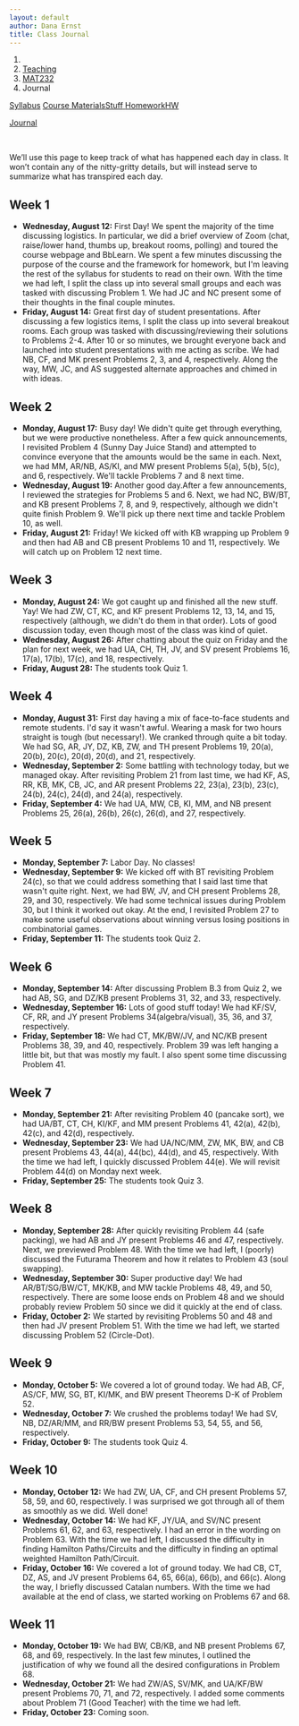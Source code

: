 ```yaml
---
layout: default
author: Dana Ernst
title: Class Journal
---
```


<ol class="breadcrumb">
  <li><a href="/"><i class="fa fa-home"></i></a></li>
  <li><a href="/teaching/">Teaching</a></li>
  <li><a href="/teaching/mat232f20">MAT232</a></li>
  <li class="active">Journal</li>
</ol>

<div class="row">
<div class="col-xs-12">
<div class="btn-group btn-group-justified">
<a class="btn btn-default btn-success" href="{{site.baseurl}}/teaching/mat232f20/syllabus/">Syllabus</a>

<a class="btn btn-default btn-primary" href="{{site.baseurl}}/teaching/mat232f20/materials/">
<span class="hidden-xs">Course Materials</span><span class="visible-xs">Stuff</span>
</a>

<a class="btn btn-default btn-warning" href="{{site.baseurl}}/teaching/mat232f20/homework/">
<span class="hidden-xs">Homework</span><span class="visible-xs">HW</span>
</a>

<a class="btn btn-default btn-info" href="{{site.baseurl}}/teaching/mat232f20/journal/">Journal</a>
</div>
</div>
</div>

<br>

We’ll use this page to keep track of what has happened each day in class. It won’t contain any of the nitty-gritty details, but will instead serve to summarize what has transpired each day.

## Week 1 ##

<ul class="fa-ul">
  <li><i class="fa-li far fa-calendar-check"></i><b>Wednesday, August 12:</b> First Day!  We spent the majority of the time discussing logistics.  In particular, we did a brief overview of Zoom (chat, raise/lower hand, thumbs up, breakout rooms, polling) and toured the course webpage and BbLearn. We spent a few minutes discussing the purpose of the course and the framework for homework, but I'm leaving the rest of the syllabus for students to read on their own. With the time we had left, I split the class up into several small groups and each was tasked with discussing Problem 1. We had JC and NC present some of their thoughts in the final couple minutes.</li>
  <li><i class="fa-li far fa-calendar-check"></i><b>Friday, August 14:</b> Great first day of student presentations.  After discussing a few logistics items, I split the class up into several breakout rooms.  Each group was tasked with discussing/reviewing their solutions to Problems 2-4. After 10 or so minutes, we brought everyone back and launched into student presentations with me acting as scribe.  We had NB, CF, and MK present Problems 2, 3, and 4, respectively. Along the way, MW, JC, and AS suggested alternate approaches and chimed in with ideas.</li>
</ul>

## Week 2 ##

<ul class="fa-ul">
  <li><i class="fa-li far fa-calendar-check"></i><b>Monday, August 17:</b> Busy day!  We didn't quite get through everything, but we were productive nonetheless.  After a few quick announcements, I revisited Problem 4 (Sunny Day Juice Stand) and attempted to convince everyone that the amounts would be the same in each.  Next, we had MM, AR/NB, AS/KI, and MW present Problems 5(a), 5(b), 5(c), and 6, respectively.  We'll tackle Problems 7 and 8 next time.</li>
  <li><i class="fa-li far fa-calendar-check"></i><b>Wednesday, August 19:</b> Another good day.After a few announcements, I reviewed the strategies for Problems 5 and 6. Next, we had NC, BW/BT, and KB present Problems 7, 8, and 9, respectively, although we didn't quite finish Problem 9.  We'll pick up there next time and tackle Problem 10, as well.</li>
  <li><i class="fa-li far fa-calendar-check"></i><b>Friday, August 21:</b> Friday! We kicked off with KB wrapping up Problem 9 and then had AB and CB present Problems 10 and 11, respectively. We will catch up on Problem 12 next time.</li>
</ul>

## Week 3 ##

<ul class="fa-ul">
  <li><i class="fa-li far fa-calendar-check"></i><b>Monday, August 24:</b> We got caught up and finished all the new stuff. Yay! We had ZW, CT, KC, and KF present Problems 12, 13, 14, and 15, respectively (although, we didn't do them in that order). Lots of good discussion today, even though most of the class was kind of quiet.</li>
  <li><i class="fa-li far fa-calendar-check"></i><b>Wednesday, August 26:</b> After chatting about the quiz on Friday and the plan for next week, we had UA, CH, TH, JV, and SV present Problems 16, 17(a), 17(b), 17(c), and 18, respectively.</li>
  <li><i class="fa-li far fa-calendar-check"></i><b>Friday, August 28:</b> The students took Quiz 1.</li>
</ul>

## Week 4 ##

<ul class="fa-ul">
  <li><i class="fa-li far fa-calendar-check"></i><b>Monday, August 31:</b> First day having a mix of face-to-face students and remote students.  I'd say it wasn't awful.  Wearing a mask for two hours straight is tough (but necessary!). We cranked through quite a bit today. We had SG, AR, JY, DZ, KB, ZW, and TH present Problems 19, 20(a), 20(b), 20(c), 20(d), 20(d), and 21, respectively.</li>
  <li><i class="fa-li far fa-calendar-check"></i><b>Wednesday, September 2:</b> Some battling with technology today, but we managed okay.  After revisiting Problem 21 from last time, we had KF, AS, RR, KB, MK, CB, JC, and AR present Problems 22, 23(a), 23(b), 23(c), 24(b), 24(c), 24(d), and 24(a), respectively.</li>
  <li><i class="fa-li far fa-calendar-check"></i><b>Friday, September 4:</b> We had UA, MW, CB, KI, MM, and NB present Problems 25, 26(a), 26(b), 26(c), 26(d), and 27, respectively.</li>
</ul>

## Week 5 ##

<ul class="fa-ul">
  <li><i class="fa-li far fa-calendar-check"></i><b>Monday, September 7:</b> Labor Day. No classes!</li>
  <li><i class="fa-li far fa-calendar-check"></i><b>Wednesday, September 9:</b> We kicked off with BT revisiting Problem 24(c), so that we could address something that I said last time that wasn't quite right.  Next, we had BW, JV, and CH present Problems 28, 29, and 30, respectively.  We had some technical issues during Problem 30, but I think it worked out okay. At the end, I revisited Problem 27 to make some useful observations about winning versus losing positions in combinatorial games.</li>
  <li><i class="fa-li far fa-calendar-check"></i><b>Friday, September 11:</b> The students took Quiz 2.</li>
</ul>

## Week 6 ##

<ul class="fa-ul">
  <li><i class="fa-li far fa-calendar-check"></i><b>Monday, September 14:</b> After discussing Problem B.3 from Quiz 2, we had AB, SG, and DZ/KB present Problems 31, 32, and 33, respectively.</li>
  <li><i class="fa-li far fa-calendar-check"></i><b>Wednesday, September 16:</b> Lots of good stuff today! We had KF/SV, CF, RR, and JY present Problems 34(algebra/visual), 35, 36, and 37, respectively.</li>
  <li><i class="fa-li far fa-calendar-check"></i><b>Friday, September 18:</b> We had CT, MK/BW/JV, and NC/KB present Problems 38, 39, and 40, respectively.  Problem 39 was left hanging a little bit, but that was mostly my fault.  I also spent some time discussing Problem 41.</li>
</ul>

## Week 7 ##

<ul class="fa-ul">
  <li><i class="fa-li far fa-calendar-check"></i><b>Monday, September 21:</b> After revisiting Problem 40 (pancake sort), we had UA/BT, CT, CH, KI/KF, and MM present Problems 41, 42(a), 42(b), 42(c), and 42(d), respectively.</li>
  <li><i class="fa-li far fa-calendar-check"></i><b>Wednesday, September 23:</b> We had UA/NC/MM, ZW, MK, BW, and CB present Problems 43, 44(a), 44(bc), 44(d), and 45, respectively.  With the time we had left, I quickly discussed Problem 44(e).  We will revisit Problem 44(d) on Monday next week.</li>
  <li><i class="fa-li far fa-calendar-check"></i><b>Friday, September 25:</b> The students took Quiz 3.</li>
</ul>

## Week 8 ##

<ul class="fa-ul">
  <li><i class="fa-li far fa-calendar-check"></i><b>Monday, September 28:</b> After quickly revisiting Problem 44 (safe packing), we had AB and JY present Problems 46 and 47, respectively.  Next, we previewed Problem 48.  With the time we had left, I (poorly) discussed the Futurama Theorem and how it relates to Problem 43 (soul swapping).</li>
  <li><i class="fa-li far fa-calendar-check"></i><b>Wednesday, September 30:</b> Super productive day!  We had AR/BT/SG/BW/CT, MK/KB, and MW tackle Problems 48, 49, and 50, respectively. There are some loose ends on Problem 48 and we should probably review Problem 50 since we did it quickly at the end of class.</li>
  <li><i class="fa-li far fa-calendar-check"></i><b>Friday, October 2:</b> We started by revisiting Problems 50 and 48 and then had JV present Problem 51.  With the time we had left, we started discussing Problem 52 (Circle-Dot).</li>
</ul>

## Week 9 ##

<ul class="fa-ul">
  <li><i class="fa-li far fa-calendar-check"></i><b>Monday, October 5:</b> We covered a lot of ground today.  We had AB, CF, AS/CF, MW, SG, BT, KI/MK, and BW present Theorems D-K of Problem 52.</li>
  <li><i class="fa-li far fa-calendar-check"></i><b>Wednesday, October 7:</b> We crushed the problems today!  We had SV, NB, DZ/AR/MM, and RR/BW present Problems 53, 54, 55, and 56, respectively.</li>
  <li><i class="fa-li far fa-calendar-check"></i><b>Friday, October 9:</b> The students took Quiz 4.</li>
</ul>

## Week 10 ##

<ul class="fa-ul">
  <li><i class="fa-li far fa-calendar-check"></i><b>Monday, October 12:</b> We had ZW, UA, CF, and CH present Problems 57, 58, 59, and 60, respectively.  I was surprised we got through all of them as smoothly as we did.  Well done!</li>
  <li><i class="fa-li far fa-calendar-check"></i><b>Wednesday, October 14:</b> We had KF, JY/UA, and SV/NC present Problems 61, 62, and 63, respectively.  I had an error in the wording on Problem 63. With the time we had left, I discussed the difficulty in finding Hamilton Paths/Circuits and the difficulty in finding an optimal weighted Hamilton Path/Circuit.</li>
  <li><i class="fa-li far fa-calendar-check"></i><b>Friday, October 16:</b> We covered a lot of ground today.  We had CB, CT, DZ, AS, and JV present Problems 64, 65, 66(a), 66(b), and 66(c).  Along the way, I briefly discussed Catalan numbers. With the time we had available at the end of class, we started working on Problems 67 and 68.</li>
</ul>

## Week 11 ##

<ul class="fa-ul">
  <li><i class="fa-li far fa-calendar-check"></i><b>Monday, October 19:</b> We had BW, CB/KB, and NB present Problems 67, 68, and 69, respectively. In the last few minutes, I outlined the justification of why we found all the desired configurations in Problem 68.</li>
  <li><i class="fa-li far fa-calendar-check"></i><b>Wednesday, October 21:</b> We had ZW/AS, SV/MK, and UA/KF/BW present Problems 70, 71, and 72, respectively.  I added some comments about Problem 71 (Good Teacher) with the time we had left.</li>
  <li><i class="fa-li far fa-calendar-check"></i><b>Friday, October 23:</b> Coming soon.</li>
</ul>
